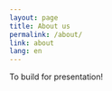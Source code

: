 ```yaml
---
layout: page
title: About us
permalink: /about/
link: about
lang: en
---
```



To build for presentation!


